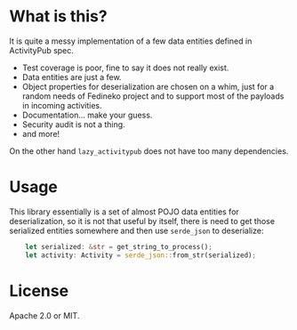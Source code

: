 # What is this?

It is quite a messy implementation of a few data entities defined in ActivityPub
spec.

* Test coverage is poor, fine to say it does not really exist.
* Data entities are just a few.
* Object properties for deserialization are chosen on a whim, just for a random
  needs of Fedineko project and to support most of the payloads in incoming
  activities.
* Documentation... make your guess.
* Security audit is not a thing.
* and more!

On the other hand `lazy_activitypub` does not have too many dependencies.

# Usage
This library essentially is a set of almost POJO data entities for deserialization,
so it is not that useful by itself, there is need to get those serialized entities
somewhere and then use `serde_json` to deserialize:
```rust
    let serialized: &str = get_string_to_process(); 
    let activity: Activity = serde_json::from_str(serialized);
```

# License
Apache 2.0 or MIT.